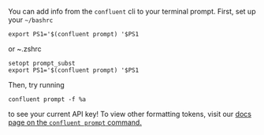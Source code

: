 You can add info from the `confluent` cli to your terminal prompt. First, set up your `~/bashrc`

```
export PS1='$(confluent prompt) '$PS1
```

or ~.zshrc

```
setopt prompt_subst
export PS1='$(confluent prompt) '$PS1
```

Then, try running 

```
confluent prompt -f %a
```

to see your current API key! To view other formatting tokens, visit our [docs page on the `confluent prompt` command.](https://docs.confluent.io/confluent-cli/current/command-reference/confluent_prompt.html#confluent-prompt) 